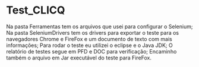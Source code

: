 # Test_CLICQ
 Na pasta Ferramentas tem os arquivos que usei para configurar o Selenium;
 Na pasta SeleniumDrivers tem os drivers para exportar o teste para os navegadores Chrome e FireFox e um documento de texto com mais informações;
 Para rodar o teste eu utilizei o eclipse e o Java JDK;
 O relatório de testes segue em PFD e DOC para verificação;
 Encaminho também o arquivo em Jar executável do teste para FireFox.
